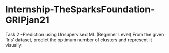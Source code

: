 # Internship-TheSparksFoundation-GRIPjan21
Task 2 -Prediction using Unsupervised ML
(Beginner Level)
From the given ‘Iris’ dataset, predict the optimum number of clusters
and represent it visually.
